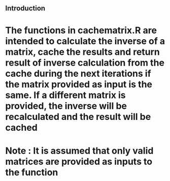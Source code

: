 ## Introduction

# The functions in cachematrix.R are intended to calculate the inverse of a matrix, cache the results and return result of inverse calculation from the cache during the next iterations if the matrix provided as input is the same. If a different matrix is provided, the inverse will be recalculated and the result will be cached

# Note : It is assumed that only valid matrices are provided as inputs to the function
